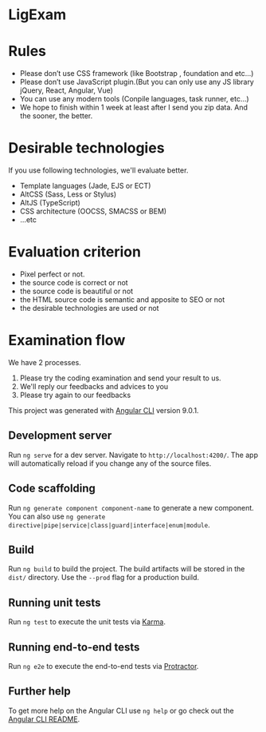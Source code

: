 # LigExam
# Rules
+ Please don’t use CSS framework (like Bootstrap , foundation and etc...)
+ Please don’t use JavaScript plugin.(But you can only use any JS library jQuery, React, Angular, Vue)
+ You can use any modern tools (Conpile languages, task runner, etc...)
+ We hope to finish within 1 week at least after I send you zip data. And the sooner, the better.

# Desirable technologies
If you use following technologies, we'll evaluate better.

+ Template languages (Jade, EJS or ECT)
+ AltCSS (Sass, Less or Stylus)
+ AltJS (TypeScript)
+ CSS architecture (OOCSS, SMACSS or BEM)
+ ...etc

# Evaluation criterion
+ Pixel perfect or not.
+ the source code is correct or not
+ the source code is beautiful or not
+ the HTML source code is semantic and apposite to SEO or not
+ the desirable technologies are used or not

# Examination flow
We have 2 processes.

1. Please try the coding examination and send your result to us.
2. We'll reply our feedbacks and advices to you
3. Please try again to our feedbacks




This project was generated with [Angular CLI](https://github.com/angular/angular-cli) version 9.0.1.

## Development server

Run `ng serve` for a dev server. Navigate to `http://localhost:4200/`. The app will automatically reload if you change any of the source files.

## Code scaffolding

Run `ng generate component component-name` to generate a new component. You can also use `ng generate directive|pipe|service|class|guard|interface|enum|module`.

## Build

Run `ng build` to build the project. The build artifacts will be stored in the `dist/` directory. Use the `--prod` flag for a production build.

## Running unit tests

Run `ng test` to execute the unit tests via [Karma](https://karma-runner.github.io).

## Running end-to-end tests

Run `ng e2e` to execute the end-to-end tests via [Protractor](http://www.protractortest.org/).

## Further help

To get more help on the Angular CLI use `ng help` or go check out the [Angular CLI README](https://github.com/angular/angular-cli/blob/master/README.md).
